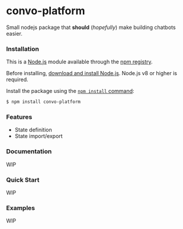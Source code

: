 # convo-platform

Small nodejs package that **should** (*hopefully*) make building chatbots easier.

### Installation

This is a [Node.js](https://nodejs.org/en/) module available through the
[npm registry](https://www.npmjs.com/).

Before installing, [download and install Node.js](https://nodejs.org/en/download/).
Node.js v8 or higher is required.

Install the package using the [`npm install` command](https://docs.npmjs.com/getting-started/installing-npm-packages-locally):

```bash
$ npm install convo-platform
```


### Features

* State definition
* State import/export


### Documentation

WIP


### Quick Start

WIP


### Examples

WIP